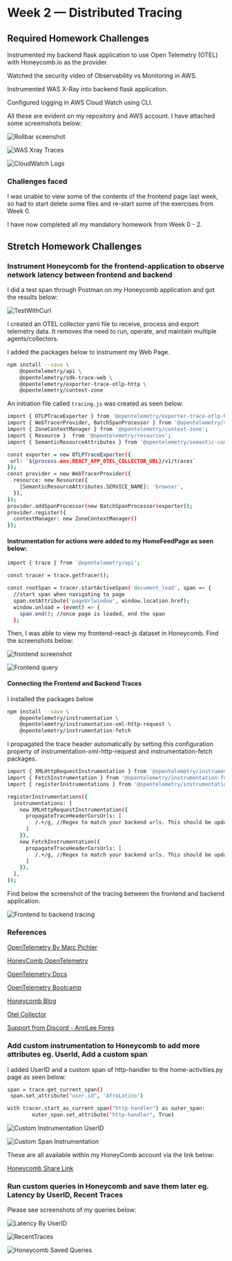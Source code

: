 # Week 2 — Distributed Tracing

## Required Homework Challenges

Instrumented my backend flask application to use Open Telemetry (OTEL) with Honeycomb.io as the provider.

Watched the security video of Observability vs Monitoring in AWS.

Instrumented WAS X-Ray into backend flask application.

Configured logging in AWS Cloud Watch using CLI.

All these are evident on my repository and AWS account. I have attached some screemshots below:

![Rollbar sceenshot](https://user-images.githubusercontent.com/78261965/222268656-3de67036-5210-4981-b105-4fbfbb7929ad.png)

![WAS Xray Traces](https://user-images.githubusercontent.com/78261965/222268717-a8372539-39f3-4bbe-a9ee-aeb7f74898cc.png)

![CloudWatch Logs](https://user-images.githubusercontent.com/78261965/222268732-24f32359-142d-4a22-95b6-e935c6ae24f6.png)


### Challenges faced

I was unable to view some of the contents of the frontend page last week, so had to start delete some files and re-start some of the exercises from Week 0.

I have now completed all my mandatory homework from Week 0 - 2.


## Stretch Homework Challenges

### Instrument Honeycomb for the frontend-application to observe network latency between frontend and backend

I did a test span through Postman on my Honeycomb application and got the results below:

![TestWithCurl](https://user-images.githubusercontent.com/78261965/222917353-8b170471-c735-455a-90de-928767754eb4.png)

I created an OTEL collector yaml file to receive, process and export telemetry data. It removes the need to run, operate, and maintain multiple agents/collectors.

I added the packages below to instrument my Web Page.

```sh
npm install --save \
    @opentelemetry/api \
    @opentelemetry/sdk-trace-web \
    @opentelemetry/exporter-trace-otlp-http \
    @opentelemetry/context-zone
```

An initiation file called ```tracing.js``` was created as seen below:

```sh
import { OTLPTraceExporter } from '@opentelemetry/exporter-trace-otlp-http';
import { WebTracerProvider, BatchSpanProcessor } from '@opentelemetry/sdk-trace-web';
import { ZoneContextManager } from '@opentelemetry/context-zone';
import { Resource }  from '@opentelemetry/resources';
import { SemanticResourceAttributes } from '@opentelemetry/semantic-conventions';

const exporter = new OTLPTraceExporter({
 url: `${process.env.REACT_APP_OTEL_COLLECTOR_URL}/v1/traces`
});
const provider = new WebTracerProvider({
  resource: new Resource({
    [SemanticResourceAttributes.SERVICE_NAME]: 'browser',
  }),
});
provider.addSpanProcessor(new BatchSpanProcessor(exporter));
provider.register({
  contextManager: new ZoneContextManager()
});
```

#### Instrumentation for actions were added to my HomeFeedPage as seen below:

```sh
import { trace } from '@opentelemetry/api';

const tracer = trace.getTracer();

const rootSpan = tracer.startActiveSpan('document_load', span => {
  //start span when navigating to page
  span.setAttribute('pageUrlwindow', window.location.href);
  window.onload = (event) => {
    span.end(); //once page is loaded, end the span
  };
```

Then, I was able to view my frontend-react-js dataset in Honeycomb. Find the screenshots below:

![frontend screenshot](https://user-images.githubusercontent.com/78261965/222918108-4caf9a70-8555-4b60-807c-ef2b49e68632.png)

![Frontend query](https://user-images.githubusercontent.com/78261965/222918119-cf9a61fc-0bbf-4c97-af67-98898297159a.png)

#### Connecting the Frontend and Backend Traces 

I installed the packages below

```sh
npm install --save \
    @opentelemetry/instrumentation \
    @opentelemetry/instrumentation-xml-http-request \
    @opentelemetry/instrumentation-fetch
```

I propagated the trace header automatically by setting this configuration property of instrumentation-xml-http-request and instrumentation-fetch packages.

```sh
import { XMLHttpRequestInstrumentation } from '@opentelemetry/instrumentation-xml-http-request';
import { FetchInstrumentation } from '@opentelemetry/instrumentation-fetch';
import { registerInstrumentations } from '@opentelemetry/instrumentation';

registerInstrumentations({
  instrumentations: [
    new XMLHttpRequestInstrumentation({
      propagateTraceHeaderCorsUrls: [
         /.+/g, //Regex to match your backend urls. This should be updated.
      ]
    }),
    new FetchInstrumentation({
      propagateTraceHeaderCorsUrls: [
         /.+/g, //Regex to match your backend urls. This should be updated.
      ]
    }),
  ],
});
```
Find below the screenshot of the tracing between the frontend and backend application.

![Frontend to backend tracing](https://user-images.githubusercontent.com/78261965/222918396-704b3269-da59-4517-a898-f408174c1723.png)

### References

[OpenTelemetry By Marc Pichler](https://github.com/open-telemetry/opentelemetry-js)

[HoneyComb OpenTelemetry](https://docs.honeycomb.io/getting-data-in/opentelemetry/browser-js/)

[OpenTelemetry Docs](https://opentelemetry.io/docs/instrumentation/js/getting-started/browser/)

[OpenTelemetry Bootcamp](https://github.com/aspecto-io/opentelemetry-bootcamp/blob/master/src/ws-instrumentation/ws.ts)

[Honeycomb Blog](https://www.honeycomb.io/blog/test-span-opentelemetry-collector)

[Otel Collector](https://opentelemetry.io/docs/collector/)

[Support from Discord - AnnLee Fores]([https://github.com/annleefores/aws-bootcamp-cruddur-2023])


### Add custom instrumentation to Honeycomb to add more attributes eg. UserId, Add a custom span

I added UserID and a custom span of http-handler to the home-activities.py page as seen below:

```sh
span = trace.get_current_span()
 span.set_attribute("user.id", 'AfroLatino')
```
```sh
with tracer.start_as_current_span("http-handler") as outer_span:
        outer_span.set_attribute("http-handler", True)        
```

![Custom Instrumentation UserID](https://user-images.githubusercontent.com/78261965/222267130-022ea7b6-e719-4341-ac3a-2d50776bc442.png)

![Custom Span Instrumentation](https://user-images.githubusercontent.com/78261965/222267195-dbabe541-d289-4905-a2ba-b721f8fc27e9.png)

These are all available within my HoneyComb account via the link below:

[Honeycomb Share Link](https://ui.honeycomb.io/afrolatino/environments/bootcamp/datasets/backend-flask/result/4WadRwe72UB)


### Run custom queries in Honeycomb and save them later eg. Latency by UserID, Recent Traces

Please see screenshots of my queries below:

![Latency By UserID](https://user-images.githubusercontent.com/78261965/222270205-a98a7d20-ca36-4c35-b299-149d35d64cb4.png)

![RecentTraces](https://user-images.githubusercontent.com/78261965/222270228-b53ec6b3-fc58-4e35-a452-93541a2e7d78.png)

![Honeycomb Saved Queries](https://user-images.githubusercontent.com/78261965/222272946-771061b0-a02c-4f26-ae6c-d20b77a51629.png)


